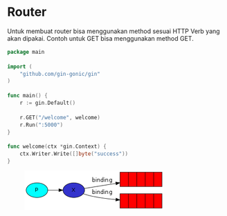# Router

Untuk membuat router bisa menggunakan method sesuai HTTP Verb yang akan dipakai. Contoh untuk GET bisa menggunakan method GET.

```go
package main

import (
	"github.com/gin-gonic/gin"
)

func main() {
	r := gin.Default()

	r.GET("/welcome", welcome)
	r.Run(":5000")
}

func welcome(ctx *gin.Context) {
	ctx.Writer.Write([]byte("success"))
}
```

<figure><img src="../.gitbook/assets/1 (2) (1).png" alt=""><figcaption></figcaption></figure>
